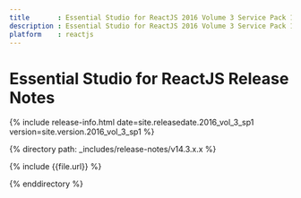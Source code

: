 ```yaml
---
title 		: Essential Studio for ReactJS 2016 Volume 3 Service Pack 1 Release Notes
description : Essential Studio for ReactJS 2016 Volume 3 Service Pack 1 Release Notes
platform 	: reactjs
---
```


# Essential Studio for ReactJS Release Notes

{% include release-info.html date=site.releasedate.2016_vol_3_sp1 version=site.version.2016_vol_3_sp1 %} 

{% directory path: _includes/release-notes/v14.3.x.x %}

{% include {{file.url}} %}

{% enddirectory %}